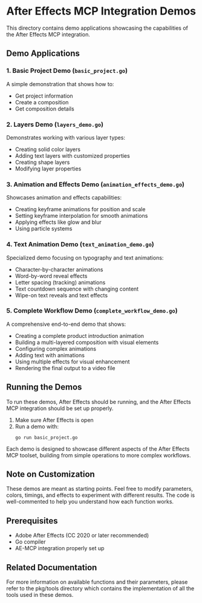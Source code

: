 # After Effects MCP Integration Demos

This directory contains demo applications showcasing the capabilities of the After Effects MCP integration.

## Demo Applications

### 1. Basic Project Demo (`basic_project.go`)
A simple demonstration that shows how to:
- Get project information
- Create a composition
- Get composition details

### 2. Layers Demo (`layers_demo.go`)
Demonstrates working with various layer types:
- Creating solid color layers
- Adding text layers with customized properties
- Creating shape layers
- Modifying layer properties

### 3. Animation and Effects Demo (`animation_effects_demo.go`)
Showcases animation and effects capabilities:
- Creating keyframe animations for position and scale
- Setting keyframe interpolation for smooth animations
- Applying effects like glow and blur
- Using particle systems

### 4. Text Animation Demo (`text_animation_demo.go`)
Specialized demo focusing on typography and text animations:
- Character-by-character animations
- Word-by-word reveal effects
- Letter spacing (tracking) animations
- Text countdown sequence with changing content
- Wipe-on text reveals and text effects

### 5. Complete Workflow Demo (`complete_workflow_demo.go`)
A comprehensive end-to-end demo that shows:
- Creating a complete product introduction animation
- Building a multi-layered composition with visual elements
- Configuring complex animations
- Adding text with animations
- Using multiple effects for visual enhancement
- Rendering the final output to a video file

## Running the Demos

To run these demos, After Effects should be running, and the After Effects MCP integration should be set up properly.

1. Make sure After Effects is open
2. Run a demo with:
   ```
   go run basic_project.go
   ```

Each demo is designed to showcase different aspects of the After Effects MCP toolset, building from simple operations to more complex workflows.

## Note on Customization

These demos are meant as starting points. Feel free to modify parameters, colors, timings, and effects to experiment with different results. The code is well-commented to help you understand how each function works.

## Prerequisites

- Adobe After Effects (CC 2020 or later recommended)
- Go compiler
- AE-MCP integration properly set up

## Related Documentation

For more information on available functions and their parameters, please refer to the pkg/tools directory which contains the implementation of all the tools used in these demos. 